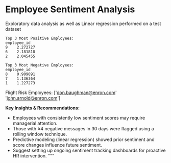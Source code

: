# Employee Sentiment Analysis
Exploratory data analysis as well as Linear regression performed on a test dataset
```
Top 3 Most Positive Employees:
employee_id
9    2.272727
6    2.181818
2    2.045455
```
```
Top 3 Most Negative Employees:
employee_id
8    0.909091
7    1.136364
1    1.227273
```
Flight Risk Employees:
['don.baughman@enron.com' 'john.arnold@enron.com']

**Key Insights & Recommendations:**
- Employees with consistently low sentiment scores may require managerial attention.
- Those with ≥4 negative messages in 30 days were flagged using a rolling window technique.
- Predictive modeling (linear regression) showed prior sentiment and score changes influence future sentiment.
- Suggest setting up ongoing sentiment tracking dashboards for proactive HR intervention.
"""
